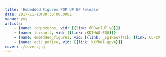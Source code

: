 ```yaml
---
title: 'Embedded Figures POP UP EP Release'
date: 2017-11-10T08:30:00.000Z
venue: yyy
artists:
    - {name: regnoceros, vid: [{link: 6RDwc7UT_y8}]}
    - {name: fuckault, vid: [{link: cKDIHW0rEQ0}]}
    - {name: embedded_figures, vid: [{link: _Ig1R6wYfTs}, {link: CuFzVTOYfws}, {link: zDcf18mE-1M}]}
    - {name: acid_police, vid: [{link: kXfkKI-gpvA}]}
cover: ./cover.jpg
---
```

